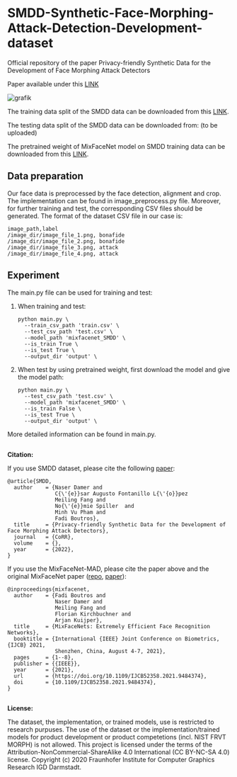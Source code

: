 # SMDD-Synthetic-Face-Morphing-Attack-Detection-Development-dataset
Official repository of the paper Privacy-friendly Synthetic Data for the Development of Face Morphing Attack Detectors

Paper available under this [LINK](https://cloud-ext.igd.fraunhofer.de/s/225mTJQ4gQ8goxC)


![grafik](https://user-images.githubusercontent.com/85616215/158062680-a4275e0f-6e8a-4728-97f9-1b44e03ac53d.png)



The training data split of the SMDD data can be downloaded from this [LINK](https://drive.google.com/file/d/1l24onXtKMj0YZInJFHEzQbrfV5oScJSe/view?usp=sharing).

The testing data split of the SMDD data can be downloaded from: (to be uploaded)

The pretrained weight of MixFaceNet model on SMDD training data can be downloaded from this [LINK](https://drive.google.com/file/d/1BKQlSVb9ZdEfDBzdzkMTBjsiVsLvyqwl/view?usp=sharing).

## Data preparation
Our face data is preprocessed by the face detection, alignment and crop. The implementation can be found in image_preprocess.py file.
Moreover, for further training and test, the corresponding CSV files should be generated. The format of the dataset CSV file in our case is:
```
image_path,label
/image_dir/image_file_1.png, bonafide
/image_dir/image_file_2.png, bonafide
/image_dir/image_file_3.png, attack
/image_dir/image_file_4.png, attack
```
## Experiment
The main.py file can be used for training and test:
1. When training and test:
    ```
    python main.py \
      --train_csv_path 'train.csv' \
      --test_csv_path 'test.csv' \
      --model_path 'mixfacenet_SMDD' \
      --is_train True \
      --is_test True \
      --output_dir 'output' \
    ```
2. When test by using pretrained weight, first download the model and give the model path:
    ```
    python main.py \
      --test_csv_path 'test.csv' \
      --model_path 'mixfacenet_SMDD' \
      --is_train False \
      --is_test True \
      --output_dir 'output' \
    ```
More detailed information can be found in main.py.

##

**Citation:**

If you use SMDD dataset, please cite the following [paper](https://cloud-ext.igd.fraunhofer.de/s/225mTJQ4gQ8goxC):

```
@article{SMDD,
  author    = {Naser Damer and
			   C{\'{e}}sar Augusto Fontanillo L{\'{o}}pez
			   Meiling Fang and
               No{\'{e}}mie Spiller  and
               Minh Vu Pham and
			   Fadi Boutros},
  title     = {Privacy-friendly Synthetic Data for the Development of Face Morphing Attack Detectors},
  journal   = {CoRR},
  volume    = {},
  year      = {2022},
}
```


If you use the MixFaceNet-MAD, please cite the paper above and the original MixFaceNet paper ([repo](https://github.com/fdbtrs/mixfacenets), [paper](https://ieeexplore.ieee.org/document/9484374)):

```
@inproceedings{mixfacenet,
  author    = {Fadi Boutros and
               Naser Damer and
               Meiling Fang and
               Florian Kirchbuchner and
               Arjan Kuijper},
  title     = {MixFaceNets: Extremely Efficient Face Recognition Networks},
  booktitle = {International {IEEE} Joint Conference on Biometrics, {IJCB} 2021,
               Shenzhen, China, August 4-7, 2021},
  pages     = {1--8},
  publisher = {{IEEE}},
  year      = {2021},
  url       = {https://doi.org/10.1109/IJCB52358.2021.9484374},
  doi       = {10.1109/IJCB52358.2021.9484374},
}
```

##

**License:**

The dataset, the implementation, or trained models, use is restricted to research purpuses. The use of the dataset or the implementation/trained models for product development or product competetions (incl. NIST FRVT MORPH) is not allowed.
This project is licensed under the terms of the Attribution-NonCommercial-ShareAlike 4.0 International (CC BY-NC-SA 4.0) license. Copyright (c) 2020 Fraunhofer Institute for Computer Graphics Research IGD Darmstadt.
